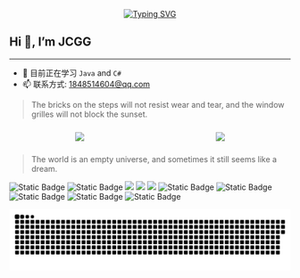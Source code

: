 <div align="center">
  <a href="https://blog.sunguoqi.com/">
    <img src="https://readme-typing-svg.herokuapp.com?font=Fira+Code&pause=1000&color=1AA1F7&center=true&vCenter=true&random=false&width=435&lines=+%E5%87%AD%E6%97%B6%E9%97%B4%E8%B5%A2%E6%9D%A5%E7%9A%84%E4%B8%9C%E8%A5%BF;%E6%97%B6%E9%97%B4%E8%82%AF%E5%AE%9A%E4%BC%9A%E4%B8%BA%E4%B9%8B%E4%BD%9C%E8%AF%81!" alt="Typing SVG" />
  </a>
</div>

## Hi 👋, I’m JCGG
***
- 🌱 目前正在学习 `Java` and `C#`
- 📫 联系方式: <a href="mailto:1848514604@qq.com">1848514604@qq.com</a>
>
> The bricks on the steps will not resist wear and tear, and the window grilles will not block the sunset.
>
<div align="center" style="display:flex;align-content: center;justify-content: space-between;flex-wrap: wrap;">
  <img style="margin:10px auto" src="https://github-readme-stats.vercel.app/api?username=JCGG-99977&show_icons=true&theme=transparent" />
   <img style="margin:10px auto;" src="https://github-readme-stats.vercel.app/api/top-langs/?username=JCGG-99977&layout=compact&langs_count=6&text_color=000&icon_color=fff&theme=graywhite" /> 
</div>

>
> The world is an empty universe, and sometimes it still seems like a dream.
>

<span > 
  <img alt="Static Badge" src="https://img.shields.io/badge/Vue-%2342b883?style=flat-square&logo=Vue&logoColor=%23fff"> 
  <img alt="Static Badge" src="https://img.shields.io/badge/TypeScript-%230072b3?style=flat-square&logo=TypeScript&logoColor=%23fff"> 
  <img src="https://img.shields.io/badge/-JavaScript-F7DF1E?style=flat-square&logo=javascript&logoColor=white" /> 
  <img src="https://img.shields.io/badge/-HTML5-E34F26?style=flat-square&logo=html5&logoColor=white" /> 
  <img src="https://img.shields.io/badge/-CSS3-1572B6?style=flat-square&logo=css3" /> 
  <img alt="Static Badge" src="https://img.shields.io/badge/Webpack-%230072b3?style=flat-square&logo=webpack&logoColor=%23fff"> 
  <img alt="Static Badge" src="https://img.shields.io/badge/Vite-%239a60fe?style=flat-square&logo=vite&logoColor=%23fff"> 
  <img alt="Static Badge" src="https://img.shields.io/badge/Sass-%23c66394?style=flat-square&logo=Sass&logoColor=%23fff"> 
  <img alt="Static Badge" src="https://img.shields.io/badge/Visual_Studio_Code-007ACC?style=flat-square&logo=Visual-Studio-Code&logoColor=white"> 
  <img alt="Static Badge" src="https://img.shields.io/badge/Git-F05032?style=flat-square&logo=Git&logoColor=white">  
</span>

<!-- ![暗色](https://raw.githubusercontent.com/JCGG-99977/JCGG-99977/output/github-contribution-grid-snake-dark.svg) -->

![亮色](https://raw.githubusercontent.com/JCGG-99977/JCGG-99977/output/github-contribution-grid-snake.svg)




